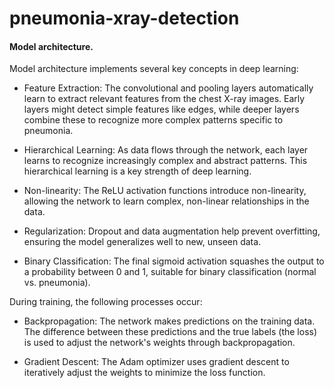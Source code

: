# pneumonia-xray-detection

#### Model architecture.
Model architecture implements several key concepts in deep learning:

* Feature Extraction: The convolutional and pooling layers automatically learn to extract 
  relevant features from the chest X-ray images. Early layers might detect simple features 
  like edges, while deeper layers combine these to recognize more complex patterns specific 
  to pneumonia.

* Hierarchical Learning: As data flows through the network, each layer learns to recognize 
  increasingly complex and abstract patterns. This hierarchical learning is a key strength 
  of deep learning.

* Non-linearity: The ReLU activation functions introduce non-linearity, allowing the network 
  to learn complex, non-linear relationships in the data.

* Regularization: Dropout and data augmentation help prevent overfitting, ensuring the model 
  generalizes well to new, unseen data.

* Binary Classification: The final sigmoid activation squashes the output to a probability 
  between 0 and 1, suitable for binary classification (normal vs. pneumonia).

During training, the following processes occur:

* Backpropagation: The network makes predictions on the training data. The difference between 
  these predictions and the true labels (the loss) is used to adjust the network's weights 
  through backpropagation.

* Gradient Descent: The Adam optimizer uses gradient descent to iteratively adjust the weights 
  to minimize the loss function.
